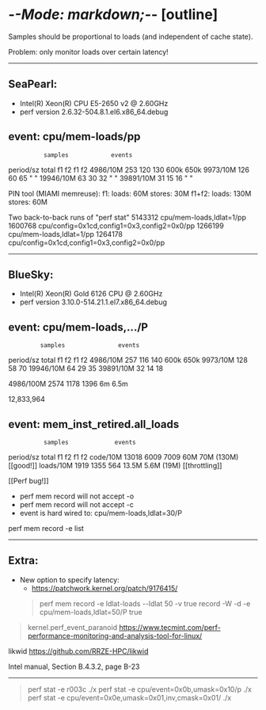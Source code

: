 -*-Mode: markdown;-*- [outline]
=============================================================================

Samples should be proportional to loads (and independent of cache state).

Problem: only monitor loads over certain latency!

-----------------------------------------------------------------------------
SeaPearl:
-----------------------------------------------------------------------------
- Intel(R) Xeon(R) CPU E5-2650 v2 @ 2.60GHz
- perf version 2.6.32-504.8.1.el6.x86_64.debug


event: cpu/mem-loads/pp
----------------------------------------

              samples            events
period/sz     total    f1    f2    f1    f2
  4986/10M     253    120   130   600k  650k
  9973/10M     126     60    65     "     "
 19946/10M      63     30    32     "     "
 39891/10M      31     15    16     "     "

PIN tool (MIAMI memreuse):
  f1:    loads: 60M   stores: 30M
  f1+f2: loads: 130M  stores: 60M

Two back-to-back runs of "perf stat"
  5143312 cpu/mem-loads,ldlat=1/pp
  1600768 cpu/config=0x1cd,config1=0x3,config2=0x0/pp
  1266199 cpu/mem-loads,ldlat=1/pp
  1264178 cpu/config=0x1cd,config1=0x3,config2=0x0/pp


-----------------------------------------------------------------------------
BlueSky:
-----------------------------------------------------------------------------
- Intel(R) Xeon(R) Gold 6126 CPU @ 2.60GHz
- perf version 3.10.0-514.21.1.el7.x86_64.debug

event: cpu/mem-loads,.../P
----------------------------------------

             samples               events
period/sz     total    f1    f2     f1    f2
  4986/10M     257    116   140    600k  650k
  9973/10M     128     58    70
 19946/10M      64     29    35
 39891/10M      32     14    18

  4986/100M   2574   1178  1396      6m  6.5m

  12,833,964


event: mem_inst_retired.all_loads
----------------------------------------
              samples             events
period/sz     total    f1    f2    f1    f2
  code/10M    13018   6009  7009   60M   70M   (130M)  [[good!]]
 loads/10M    1919    1355   564  13.5M   5.6M (19M)   [[throttling]]

[[Perf bug!]]
  - perf mem record will not accept -o
  - perf mem record will not accept -c
  - event is hard wired to: cpu/mem-loads,ldlat=30/P

perf mem record -e list

-----------------------------------------------------------------------------
Extra:
-----------------------------------------------------------------------------

* New option to specify latency:
  - https://patchwork.kernel.org/patch/9176415/
  > perf mem record -e ldlat-loads --ldlat 50 -v true
  > record -W -d -e cpu/mem-loads,ldlat=50/P true

> kernel.perf_event_paranoid
https://www.tecmint.com/perf-performance-monitoring-and-analysis-tool-for-linux/

likwid
https://github.com/RRZE-HPC/likwid

Intel manual, Section B.4.3.2, page B-23

-----------------------------------------------------------------------------

> perf stat -e r003c ./x
> perf stat -e cpu/event=0x0b,umask=0x10/p ./x
> perf stat -e cpu/event=0x0e,umask=0x01,inv,cmask=0x01/ ./x

